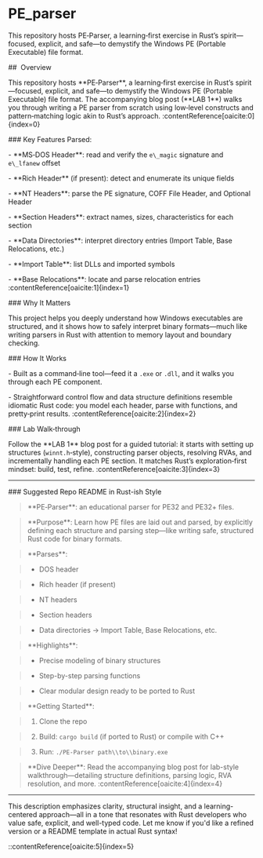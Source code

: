 # PE\_parser

This repository hosts PE‑Parser, a learning‑first exercise in Rust’s spirit—focused, explicit, and safe—to demystify the Windows PE (Portable Executable) file format.

\## ​ Overview

This repository hosts \*\*PE‑Parser\*\*, a learning‑first exercise in Rust’s spirit—focused, explicit, and safe—to demystify the Windows PE (Portable Executable) file format. The accompanying blog post (\*\*LAB 1\*\*) walks you through writing a PE parser from scratch using low‑level constructs and pattern‑matching logic akin to Rust’s approach. :contentReference\[oaicite:0]{index=0}



\### Key Features Parsed:

\- \*\*MS‑DOS Header\*\*: read and verify the `e\_magic` signature and `e\_lfanew` offset  

\- \*\*Rich Header\*\* (if present): detect and enumerate its unique fields  

\- \*\*NT Headers\*\*: parse the PE signature, COFF File Header, and Optional Header  

\- \*\*Section Headers\*\*: extract names, sizes, characteristics for each section  

\- \*\*Data Directories\*\*: interpret directory entries (Import Table, Base Relocations, etc.)  

\- \*\*Import Table\*\*: list DLLs and imported symbols  

\- \*\*Base Relocations\*\*: locate and parse relocation entries :contentReference\[oaicite:1]{index=1}



\### Why It Matters

This project helps you deeply understand how Windows executables are structured, and it shows how to safely interpret binary formats—much like writing parsers in Rust with attention to memory layout and boundary checking.



\### How It Works

\- Built as a command‑line tool—feed it a `.exe` or `.dll`, and it walks you through each PE component.

\- Straightforward control flow and data structure definitions resemble idiomatic Rust code: you model each header, parse with functions, and pretty‑print results. :contentReference\[oaicite:2]{index=2}



\### Lab Walk‑through

Follow the \*\*LAB 1\*\* blog post for a guided tutorial: it starts with setting up structures (`winnt.h`‑style), constructing parser objects, resolving RVAs, and incrementally handling each PE section. It matches Rust’s exploration‑first mindset: build, test, refine. :contentReference\[oaicite:3]{index=3}



---



\###  Suggested Repo README in Rust-ish Style



> \*\*PE‑Parser\*\*: an educational parser for PE32 and PE32+ files.  

>

> \*\*Purpose\*\*: Learn how PE files are laid out and parsed, by explicitly defining each structure and parsing step—like writing safe, structured Rust code for binary formats.  

>

> \*\*Parses\*\*:

> - DOS header  

> - Rich header (if present)  

> - NT headers  

> - Section headers  

> - Data directories → Import Table, Base Relocations, etc.  

>

> \*\*Highlights\*\*:

> - Precise modeling of binary structures  

> - Step-by-step parsing functions  

> - Clear modular design ready to be ported to Rust  

>

> \*\*Getting Started\*\*:

> 1. Clone the repo  

> 2. Build: `cargo build` (if ported to Rust) or compile with C++  

> 3. Run: `./PE-Parser path\\to\\binary.exe`  

>

> \*\*Dive Deeper\*\*: Read the accompanying blog post for lab-style walkthrough—detailing structure definitions, parsing logic, RVA resolution, and more. :contentReference\[oaicite:4]{index=4}  



---



This description emphasizes clarity, structural insight, and a learning-centered approach—all in a tone that resonates with Rust developers who value safe, explicit, and well-typed code. Let me know if you'd like a refined version or a README template in actual Rust syntax!

::contentReference\[oaicite:5]{index=5}



